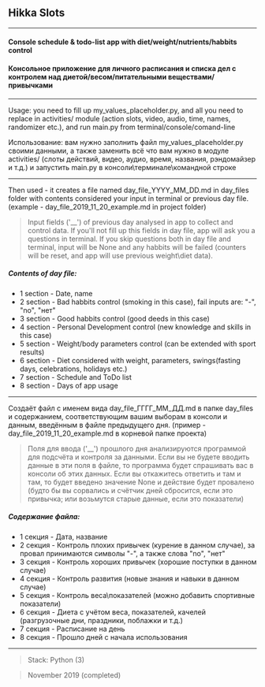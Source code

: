 ## Hikka Slots

___


#### Console schedule & todo-list app with diet/weight/nutrients/habbits control

#### Консольное приложение для личного расписания и списка дел с контролем над диетой/весом/питательными веществами/привычками

___


Usage: you need to fill up my_values_placeholder.py, and all you need to replace in activities/ module (action slots, video, audio, time, names, randomizer etc.), and run main.py from terminal/console/comand-line

Использование: вам нужно заполнить файл my_values_placeholder.py своими данными, а также заменить всё что вам нужно в модуле activities/ (слоты действий, видео, аудио, время, названия, рэндомайзер и т.д.) и запустить main.py в консоли\терминале\командной строке

___


Then used - it creates a file named day_file_YYYY_MM_DD.md in day_files folder with contents considered your input in terminal or previous day file. (example - day_file_2019_11_20_example.md in project folder)

> Input fields ('__') of previous day analysed in app to collect and control data. If you'll not fill up this fields in day file, app will ask you a questions in terminal. If you skip questions both in day file and terminal, input will be None and any habbits will be failed (counters will be reset, and app will use previous weight\diet data).

##### Contents of day file:
+ 1 section - Date, name
+ 2 section - Bad habbits control (smoking in this case), fail inputs are: "-", "no", "нет"
+ 3 section - Good habbits control (good deeds in this case)
+ 4 section - Personal Development control (new knowledge and skills in this case)
+ 5 section - Weight/body parameters control (can be extended with sport results)
+ 6 section - Diet considered with weight, parameters, swings(fasting days, celebrations, holidays etc.)
+ 7 section - Schedule and ToDo list
+ 8 section - Days of app usage

___


Создаёт файл с именем вида day_file_ГГГГ_ММ_ДД.md в папке day_files и содержанием, соответствующим вашим выборам в консоли и данным, введённым в файле предыдущего дня. (пример - day_file_2019_11_20_example.md в корневой папке проекта)

> Поля для ввода ('__') прошлого дня анализируются программой для подсчёта и контроля за данными. Если вы не будете вводить данные в эти поля в файле, то программа будет спрашивать вас в консоли об этих данных. Если вы откажитесь ответить и там и там, то будет введено значение None и действие будет провалено (будто бы вы сорвались и счётчик дней сбросится, если это привычка; или возьмутся старые данные, если это показатели)

##### Содержание файла:
+ 1 секция - Дата, название
+ 2 секция - Контроль плохих привычек (курение в данном случае), за провал принимаются символы "-", а также слова "no", "нет"
+ 3 секция - Контроль хороших привычек (хорошие поступки в данном случае)
+ 4 секция - Контроль развития (новые знания и навыки в данном случае)
+ 5 секция - Контроль веса\показателей (можно добавить спортивные показатели)
+ 6 секция - Диета с учётом веса, показателей, качелей (разгрузочные дни, праздники, поблажки и т.д.)
+ 7 секция - Расписание на день
+ 8 секция - Прошло дней с начала использования

___

> Stack: Python (3)

> November 2019 (completed)

